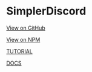 # SimplerDiscord

[View on GitHub](https://github.com/DusterTheFirst/SimplerDiscord)

[View on NPM](https://www.npmjs.com/package/simpler-discord)

[TUTORIAL](https://github.com/DusterTheFirst/SimplerDiscord/blob/master/SimplerDiscord/README.md)

[DOCS](https://github.com/DusterTheFirst/SimplerDiscord/wiki)
